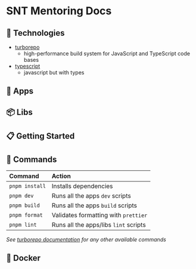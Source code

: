 # SNT Mentoring Docs

## 🔧 Technologies

- [turborepo](https://turbo.build/repo)
  - high-performance build system for JavaScript and TypeScript code bases
- [typescript](https://www.typescriptlang.org)
  - javascript but with types

## 🚀 Apps

## 📦️ Libs

## 📋 Getting Started

## 🧞 Commands

| Command        | Action                                |
| :------------- | :------------------------------------ |
| `pnpm install` | Installs dependencies                 |
| `pnpm dev`     | Runs all the apps `dev` scripts       |
| `pnpm build`   | Runs all the apps `build` scripts     |
| `pnpm format`  | Validates formatting with `prettier`  |
| `pnpm lint`    | Runs all the apps/libs `lint` scripts |

_See [turborepo documentation](https://turbo.build/repo/docs/reference/command-line-reference) for any other available commands_

## 🐳 Docker
